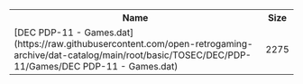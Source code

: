 <table>
<tr><th>Name</th><th>Size</th></tr>
<tr><td>
[DEC PDP-11 - Games.dat](https://raw.githubusercontent.com/open-retrogaming-archive/dat-catalog/main/root/basic/TOSEC/DEC/PDP-11/Games/DEC PDP-11 - Games.dat)
</td><td>2275</td></tr>
</table>
